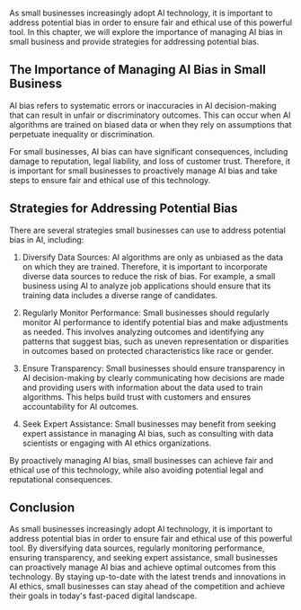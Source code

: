 
As small businesses increasingly adopt AI technology, it is important to address potential bias in order to ensure fair and ethical use of this powerful tool. In this chapter, we will explore the importance of managing AI bias in small business and provide strategies for addressing potential bias.

The Importance of Managing AI Bias in Small Business
----------------------------------------------------

AI bias refers to systematic errors or inaccuracies in AI decision-making that can result in unfair or discriminatory outcomes. This can occur when AI algorithms are trained on biased data or when they rely on assumptions that perpetuate inequality or discrimination.

For small businesses, AI bias can have significant consequences, including damage to reputation, legal liability, and loss of customer trust. Therefore, it is important for small businesses to proactively manage AI bias and take steps to ensure fair and ethical use of this technology.

Strategies for Addressing Potential Bias
----------------------------------------

There are several strategies small businesses can use to address potential bias in AI, including:

1. Diversify Data Sources: AI algorithms are only as unbiased as the data on which they are trained. Therefore, it is important to incorporate diverse data sources to reduce the risk of bias. For example, a small business using AI to analyze job applications should ensure that its training data includes a diverse range of candidates.

2. Regularly Monitor Performance: Small businesses should regularly monitor AI performance to identify potential bias and make adjustments as needed. This involves analyzing outcomes and identifying any patterns that suggest bias, such as uneven representation or disparities in outcomes based on protected characteristics like race or gender.

3. Ensure Transparency: Small businesses should ensure transparency in AI decision-making by clearly communicating how decisions are made and providing users with information about the data used to train algorithms. This helps build trust with customers and ensures accountability for AI outcomes.

4. Seek Expert Assistance: Small businesses may benefit from seeking expert assistance in managing AI bias, such as consulting with data scientists or engaging with AI ethics organizations.

By proactively managing AI bias, small businesses can achieve fair and ethical use of this technology, while also avoiding potential legal and reputational consequences.

Conclusion
----------

As small businesses increasingly adopt AI technology, it is important to address potential bias in order to ensure fair and ethical use of this powerful tool. By diversifying data sources, regularly monitoring performance, ensuring transparency, and seeking expert assistance, small businesses can proactively manage AI bias and achieve optimal outcomes from this technology. By staying up-to-date with the latest trends and innovations in AI ethics, small businesses can stay ahead of the competition and achieve their goals in today's fast-paced digital landscape.
